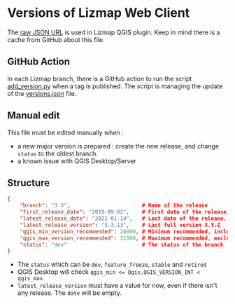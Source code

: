 # Versions of Lizmap Web Client

The [raw JSON URL](https://raw.githubusercontent.com/3liz/lizmap-web-client/versions/versions.json) is used in 
Lizmap QGIS plugin. Keep in mind there is a cache from GitHub about this file.

## GitHub Action

In each Lizmap branch, there is a GitHub action to run the script [add_version.py](./add_version.py) when a
tag is published. The script is managing the update of the [versions.json](./versions.json) file.

## Manual edit

This file must be edited manually when :
* a new major version is prepared : create the new release, and change `status` to the oldest branch.
* a known issue with QGIS Desktop/Server

## Structure

```json
{
    "branch": "3.3",                       # Name of the release
    "first_release_date": "2019-09-02",    # First date of the release, YYYY-MM-DD
    "latest_release_date": "2021-01-14",   # Last date of the release, YYYY-MM-DD
    "latest_release_version": "3.3.13",    # Last full version X.Y.Z
    "qgis_min_version_recommended": 20000, # Minimum recommended, inclusive, usually even major version
    "qgis_max_version_recommended": 31500, # Maximum recommended, exclusive, usually odd major version
    "status": "dev"                        # The status of the branch
}
```

* The `status` which can be `dev`, `feature_freeze`, `stable` and `retired`
* QGIS Desktop will check `qgis_min <= Qgis.QGIS_VERSION_INT < qgis_max`
* `latest_release_version` must have a value for now, even if there isn't any release. The `date` will be empty.

